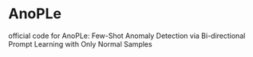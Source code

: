 # AnoPLe
official code for AnoPLe: Few-Shot Anomaly Detection via Bi-directional Prompt Learning with Only Normal Samples
